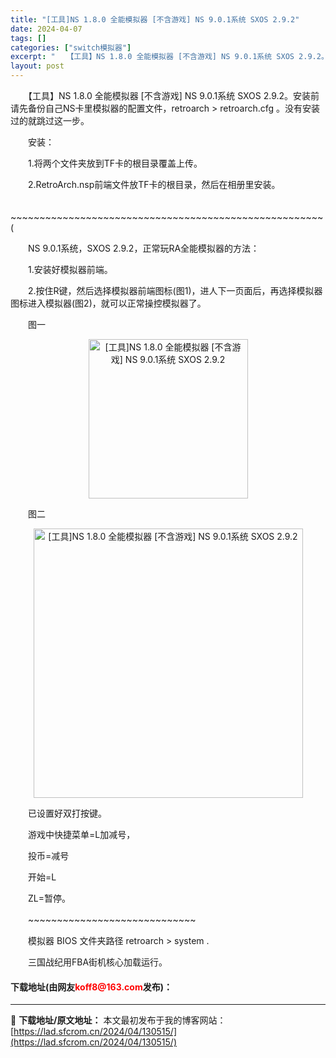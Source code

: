 ```yaml
---
title: "[工具]NS 1.8.0 全能模拟器 [不含游戏] NS 9.0.1系统 SXOS 2.9.2"
date: 2024-04-07
tags: []
categories: ["switch模拟器"]
excerpt: "　　【工具】NS 1.8.0 全能模拟器 [不含游戏] NS 9.0.1系统 SXOS 2.9.2。安装前请先备份自己NS卡里模拟器的配置文件，retroarch &gt; retroarch.cfg 。没有安装过的就跳过这一步。 　　安装： 　　1.将两个文件夹放到TF卡的根目录覆盖上传。 　　2&hellip;"
layout: post
---
```


 <p>　　【工具】NS 1.8.0 全能模拟器 [不含游戏] NS 9.0.1系统 SXOS 2.9.2。安装前请先备份自己NS卡里模拟器的配置文件，retroarch &gt; retroarch.cfg 。没有安装过的就跳过这一步。</p> <p>　　安装：</p> <p>　　1.将两个文件夹放到TF卡的根目录覆盖上传。</p> <p>　　2.RetroArch.nsp前端文件放TF卡的根目录，然后在相册里安装。</p> <p>　　~~~~~~~~~~~~~~~~~~~~~~~~~~~~~~~~~~~~~~~~~~~~~~~~~~~~~~(</p> <p>　　NS 9.0.1系统，SXOS 2.9.2，正常玩RA全能模拟器的方法：</p> <p>　　1.安装好模拟器前端。</p> <p>　　2.按住R键，然后选择模拟器前端图标(图1)，进人下一页面后，再选择模拟器图标进入模拟器(图2)，就可以正常操控模拟器了。</p> <p>　　图一</p> <p align="center"><img align="" border="0" src="https://lad.sfcrom.cn/wp-content/uploads/2024/04/20240407_66121e3eb3482.webp" width="255" alt="[工具]NS 1.8.0 全能模拟器 [不含游戏] NS 9.0.1系统 SXOS 2.9.2" /></p> <p>　　图二</p> <p align="center"><img align="" border="0" src="https://lad.sfcrom.cn/wp-content/uploads/2024/04/20240407_66121e3f01b56.webp" width="431" alt="[工具]NS 1.8.0 全能模拟器 [不含游戏] NS 9.0.1系统 SXOS 2.9.2" /></p> <p>　　已设置好双打按键。</p> <p>　　游戏中快捷菜单=L加减号，</p> <p>　　投币=减号</p> <p>　　开始=L</p> <p>　　ZL=暂停。</p> <p>　　~~~~~~~~~~~~~~~~~~~~~~~~~~~~~</p> <p>　　模拟器 BIOS 文件夹路径 retroarch &gt; system .</p> <p>　　三国战纪用FBA街机核心加载运行。</p> <p><h4>下载地址(由网友<font color="red">koff8@163.com</font>发布)：</h4></p> 

---
📖 **下载地址/原文地址：** 本文最初发布于我的博客网站：[https://lad.sfcrom.cn/2024/04/130515/](https://lad.sfcrom.cn/2024/04/130515/)
